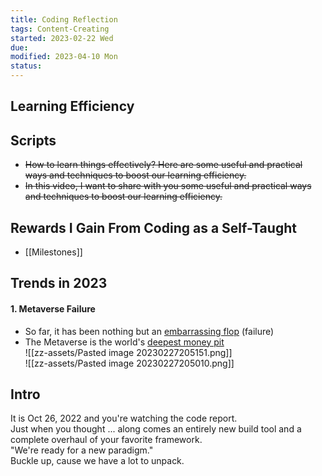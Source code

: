 ```yaml
---
title: Coding Reflection
tags: Content-Creating     
started: 2023-02-22 Wed
due: 
modified: 2023-04-10 Mon
status: 
---
```

## Learning Efficiency
## Scripts
- ~~How to learn things effectively? Here are some useful and practical ways and techniques to boost our learning efficiency.~~
- ~~In this video, I want to share with you some useful and practical ways and techniques to boost our learning efficiency.~~
## Rewards I Gain From Coding as a Self-Taught
- [[Milestones]]
## Trends in 2023
#### 1. Metaverse Failure
- So far, it has been nothing but an <u>embarrassing flop</u> (failure)
- The Metaverse is the world's <u>deepest money pit</u>  
![[zz-assets/Pasted image 20230227205151.png]]  
![[zz-assets/Pasted image 20230227205010.png]]
## Intro
It is Oct 26, 2022 and you're watching the code report.  
Just when you thought ... along comes an entirely new build tool and a complete overhaul of your favorite framework.  
"We're ready for a new paradigm."  
Buckle up, cause we have a lot to unpack.